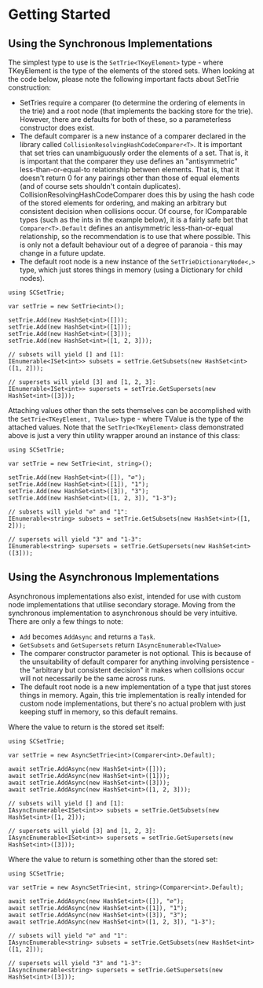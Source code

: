 ﻿# Getting Started

## Using the Synchronous Implementations

The simplest type to use is the `SetTrie<TKeyElement>` type - where
TKeyElement is the type of the elements of the stored sets.
When looking at the code below, please note the following important
facts about SetTrie construction:

* SetTries require a comparer (to determine the ordering of elements in the trie)
  and a root node (that implements the backing store for the trie). However, there
  are defaults for both of these, so a parameterless constructor does exist.
* The default comparer is a new instance of a comparer declared in the library
  called `CollisionResolvingHashCodeComparer<T>`. It is important that set tries can
  unambiguously order the elements of a set. That is, it is important that the comparer 
  they use defines an "antisymmetric" less-than-or-equal-to relationship between elements.
  That is, that it doesn't return 0 for any pairings other than those of equal 
  elements (and of course sets shouldn't contain duplicates).
  CollisionResolvingHashCodeComparer does this by using the hash code of the stored
  elements for ordering, and making an arbitrary but consistent decision when
  collisions occur. Of course, for IComparable types (such as the ints in the 
  example below), it is a fairly safe bet that `Comparer<T>.Default` defines an
  antisymmetric less-than-or-equal relationship, so the recommendation is to use that
  where possible. This is only not a default behaviour out of a degree of paranoia -
  this may change in a future update.
* The default root node is a new instance of the `SetTrieDictionaryNode<,>` type,
  which just stores things in memory (using a Dictionary for child nodes).

```
using SCSetTrie;

var setTrie = new SetTrie<int>();

setTrie.Add(new HashSet<int>([]));
setTrie.Add(new HashSet<int>([1]));
setTrie.Add(new HashSet<int>([3]));
setTrie.Add(new HashSet<int>([1, 2, 3]));

// subsets will yield [] and [1]:
IEnumerable<ISet<int>> subsets = setTrie.GetSubsets(new HashSet<int>([1, 2]));

// supersets will yield [3] and [1, 2, 3]:
IEnumerable<ISet<int>> supersets = setTrie.GetSupersets(new HashSet<int>([3]));
```

Attaching values other than the sets themselves can be accomplished with the
`SetTrie<TKeyElement, TValue>` type - where TValue is the type of the attached
values. Note that the `SetTrie<TKeyElement>` class demonstrated above is just a
very thin utility wrapper around an instance of this class:

```
using SCSetTrie;

var setTrie = new SetTrie<int, string>();

setTrie.Add(new HashSet<int>([]), "∅");
setTrie.Add(new HashSet<int>([1]), "1");
setTrie.Add(new HashSet<int>([3]), "3");
setTrie.Add(new HashSet<int>([1, 2, 3]), "1-3");

// subsets will yield "∅" and "1":
IEnumerable<string> subsets = setTrie.GetSubsets(new HashSet<int>([1, 2]));

// supersets will yield "3" and "1-3":
IEnumerable<string> supersets = setTrie.GetSupersets(new HashSet<int>([3]));
```

## Using the Asynchronous Implementations

Asynchronous implementations also exist, intended for use with custom node
implementations that utilise secondary storage. Moving from the synchronous 
implementation to asynchronous should be very intuitive.
There are only a few things to note:

* `Add` becomes `AddAsync` and returns a `Task`.
* `GetSubsets` and `GetSupersets` return `IAsyncEnumerable<TValue>`
* The comparer constructor parameter is not optional. This is because of the
  unsuitability of default comparer for anything involving persistence -
  the "arbitrary but consistent decision" it makes when collisions occur will
  not necessarily be the same across runs.
* The default root node is a new implementation of a type that just stores 
  things in memory. Again, this trie implementation is really intended for
  custom node implementations, but there's no actual problem with just keeping
  stuff in memory, so this default remains.

Where the value to return is the stored set itself:

```
using SCSetTrie;

var setTrie = new AsyncSetTrie<int>(Comparer<int>.Default);

await setTrie.AddAsync(new HashSet<int>([]));
await setTrie.AddAsync(new HashSet<int>([1]));
await setTrie.AddAsync(new HashSet<int>([3]));
await setTrie.AddAsync(new HashSet<int>([1, 2, 3]));

// subsets will yield [] and [1]:
IAsyncEnumerable<ISet<int>> subsets = setTrie.GetSubsets(new HashSet<int>([1, 2]));

// supersets will yield [3] and [1, 2, 3]:
IAsyncEnumerable<ISet<int>> supersets = setTrie.GetSupersets(new HashSet<int>([3]));
```

Where the value to return is something other than the stored set:

```
using SCSetTrie;

var setTrie = new AsyncSetTrie<int, string>(Comparer<int>.Default);

await setTrie.AddAsync(new HashSet<int>([]), "∅");
await setTrie.AddAsync(new HashSet<int>([1]), "1");
await setTrie.AddAsync(new HashSet<int>([3]), "3");
await setTrie.AddAsync(new HashSet<int>([1, 2, 3]), "1-3");

// subsets will yield "∅" and "1":
IAsyncEnumerable<string> subsets = setTrie.GetSubsets(new HashSet<int>([1, 2]));

// supersets will yield "3" and "1-3":
IAsyncEnumerable<string> supersets = setTrie.GetSupersets(new HashSet<int>([3]));
```
